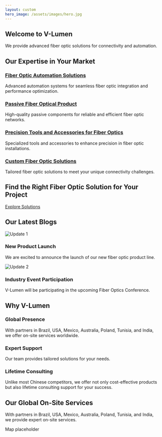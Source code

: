 ```yaml
---
layout: custom
hero_image: /assets/images/hero.jpg
---
```

## Welcome to V-Lumen
We provide advanced fiber optic solutions for connectivity and automation.

## Our Expertise in Your Market
<div class="expertise-section">
  <div class="expertise-item">
    <h3><a href="/fiber-optic-automation/">Fiber Optic Automation Solutions</a></h3>
    <p>Advanced automation systems for seamless fiber optic integration and performance optimization.</p>
  </div>
  <div class="expertise-item">
    <h3><a href="/passive-fiber-optical/">Passive Fiber Optical Product</a></h3>
    <p>High-quality passive components for reliable and efficient fiber optic networks.</p>
  </div>
  <div class="expertise-item">
    <h3><a href="/precision-tools/">Precision Tools and Accessories for Fiber Optics</a></h3>
    <p>Specialized tools and accessories to enhance precision in fiber optic installations.</p>
  </div>
  <div class="expertise-item">
    <h3><a href="/custom-solutions/">Custom Fiber Optic Solutions</a></h3>
    <p>Tailored fiber optic solutions to meet your unique connectivity challenges.</p>
  </div>
</div>

## Find the Right Fiber Optic Solution for Your Project
<div class="solution-section">
  <a href="#" class="btn">Explore Solutions</a>
</div>

## Our Latest Blogs
<div class="blog-section">
  <div class="blog-posts">
    <div class="blog-post">
      <img src="/assets/images/update1.jpg" alt="Update 1">
      <h3>New Product Launch</h3>
      <p>We are excited to announce the launch of our new fiber optic product line.</p>
    </div>
    <div class="blog-post">
      <img src="/assets/images/update2.jpg" alt="Update 2">
      <h3>Industry Event Participation</h3>
      <p>V-Lumen will be participating in the upcoming Fiber Optics Conference.</p>
    </div>
  </div>
</div>

## Why V-Lumen
<div class="why-vlumen">
  <div class="reasons">
    <div class="reason">
      <i class="fas fa-globe fa-2x"></i>
      <h3>Global Presence</h3>
      <p>With partners in Brazil, USA, Mexico, Australia, Poland, Tunisia, and India, we offer on-site services worldwide.</p>
    </div>
    <div class="reason">
      <i class="fas fa-tools fa-2x"></i>
      <h3>Expert Support</h3>
      <p>Our team provides tailored solutions for your needs.</p>
    </div>
    <div class="reason">
      <i class="fas fa-headset fa-2x"></i>
      <h3>Lifetime Consulting</h3>
      <p>Unlike most Chinese competitors, we offer not only cost-effective products but also lifetime consulting support for your success.</p>
    </div>
  </div>
</div>

## Our Global On-Site Services
<div class="map-section">
  <p>With partners in Brazil, USA, Mexico, Australia, Poland, Tunisia, and India, we provide expert on-site services.</p>
  <div class="map">
    <p>Map placeholder</p>
  </div>
</div>